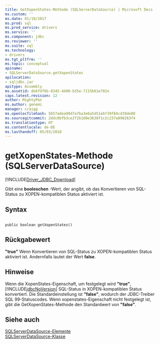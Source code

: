 ```yaml
---
title: GetXopenStates-Methode (SQLServerDataSource) | Microsoft Docs
ms.custom: ''
ms.date: 01/19/2017
ms.prod: sql
ms.prod_service: drivers
ms.service: ''
ms.component: jdbc
ms.reviewer: ''
ms.suite: sql
ms.technology:
- drivers
ms.tgt_pltfrm: ''
ms.topic: conceptual
apiname:
- SQLServerDataSource.getXopenStates
apilocation:
- sqljdbc.jar
apitype: Assembly
ms.assetid: de6fdf6b-8345-4490-b35e-7115b61e782e
caps.latest.revision: 12
author: MightyPen
ms.author: genemi
manager: craigg
ms.openlocfilehash: 5657adea99d7a7ba3e6a5d51ebf39f84cd39de08
ms.sourcegitcommit: 2ddc0bfb3ce2f2b160e3638f1c2c237a898263f4
ms.translationtype: HT
ms.contentlocale: de-DE
ms.lasthandoff: 05/03/2018
---
```

# <a name="getxopenstates-method-sqlserverdatasource"></a>getXopenStates-Methode (SQLServerDataSource)
[!INCLUDE[Driver_JDBC_Download](../../../includes/driver_jdbc_download.md)]

  Gibt eine **booleschen** -Wert, der angibt, ob das Konvertieren von SQL-Status zu XOPEN-kompatiblen Status aktiviert ist.  
  
## <a name="syntax"></a>Syntax  
  
```  
  
public boolean getXopenStates()  
```  
  
## <a name="return-value"></a>Rückgabewert  
 **"true"** Wenn Konvertieren von SQL-Status zu XOPEN-kompatiblen Status aktiviert ist. Andernfalls lautet der Wert **false**.  
  
## <a name="remarks"></a>Hinweise  
 Wenn die XopenStates-Eigenschaft, um festgelegt wird **"true"**, [!INCLUDE[jdbcNoVersion](../../../includes/jdbcnoversion_md.md)] SQL-Status in XOPEN-kompatiblen Status konvertiert. Die Standardeinstellung ist **"false"**, wodurch der JDBC-Treiber SQL 99-Statuscodes. Wenn xopenstates-Eigenschaft nicht festgelegt ist, gibt die GetXopenStates-Methode den Standardwert von **"false"**.  
  
## <a name="see-also"></a>Siehe auch  
 [SQLServerDataSource-Elemente](../../../connect/jdbc/reference/sqlserverdatasource-members.md)   
 [SQLServerDataSource-Klasse](../../../connect/jdbc/reference/sqlserverdatasource-class.md)  
  
  
